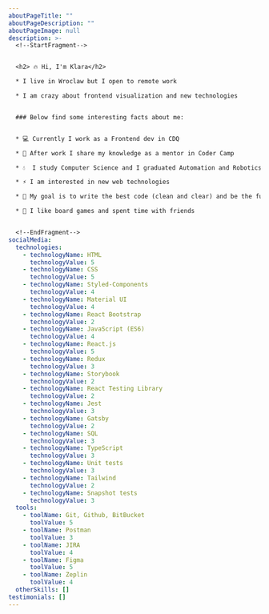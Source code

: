 ```yaml
---
aboutPageTitle: ""
aboutPageDescription: ""
aboutPageImage: null
description: >-
  <!--StartFragment-->


  <h2> 🔥 Hi, I'm Klara</h2>

  * I live in Wroclaw but I open to remote work

  * I am crazy about frontend visualization and new technologies


  ### Below find some interesting facts about me:


  * 💻 Currently I work as a Frontend dev in CDQ

  * 👀 After work I share my knowledge as a mentor in Coder Camp

  * 💧  I study Computer Science and I graduated Automation and Robotics

  * ⚡ I am interested in new web technologies

  * 🍃 My goal is to write the best code (clean and clear) and be the fullstack web developer 

  * 🐾 I like board games and spent time with friends                                                                                                                                                                                                                                                                                                                                                                                                                                                                                                                                                                                                                                                                                                                                                                                                                                                                                                                                             


  <!--EndFragment-->
socialMedia:
  technologies:
    - technologyName: HTML
      technologyValue: 5
    - technologyName: CSS
      technologyValue: 5
    - technologyName: Styled-Components
      technologyValue: 4
    - technologyName: Material UI
      technologyValue: 4
    - technologyName: React Bootstrap
      technologyValue: 2
    - technologyName: JavaScript (ES6)
      technologyValue: 4
    - technologyName: React.js
      technologyValue: 5
    - technologyName: Redux
      technologyValue: 3
    - technologyName: Storybook
      technologyValue: 2
    - technologyName: React Testing Library
      technologyValue: 2
    - technologyName: Jest
      technologyValue: 3
    - technologyName: Gatsby
      technologyValue: 2
    - technologyName: SQL
      technologyValue: 3
    - technologyName: TypeScript
      technologyValue: 3
    - technologyName: Unit tests
      technologyValue: 3
    - technologyName: Tailwind
      technologyValue: 2
    - technologyName: Snapshot tests
      technologyValue: 3
  tools:
    - toolName: Git, Github, BitBucket
      toolValue: 5
    - toolName: Postman
      toolValue: 3
    - toolName: JIRA
      toolValue: 4
    - toolName: Figma
      toolValue: 5
    - toolName: Zeplin
      toolValue: 4
  otherSkills: []
testimonials: []
---
```

